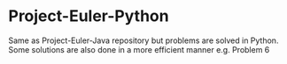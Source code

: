 # Project-Euler-Python
Same as Project-Euler-Java repository but problems are solved in Python. Some solutions are also done in a more efficient manner e.g. Problem 6
